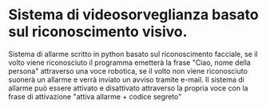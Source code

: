 # Sistema di videosorveglianza basato sul riconoscimento visivo.

Sistema di allarme scritto in python basato sul riconoscimento facciale, se il volto viene riconosciuto il programma emetterà la frase "Ciao, nome della persona" attraverso una voce robotica, se il volto non viene riconosciuto suonerà un allarme e verrà inviato un avviso tramite e-mail. Il sistema di allarme può essere attivato e disattivato attraverso la propria voce con la frase di attivazione "attiva allarme + codice segreto"

